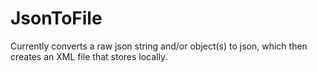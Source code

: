 # JsonToFile

Currently converts a raw json string and/or object(s) to json, which then creates an XML file that stores locally.
